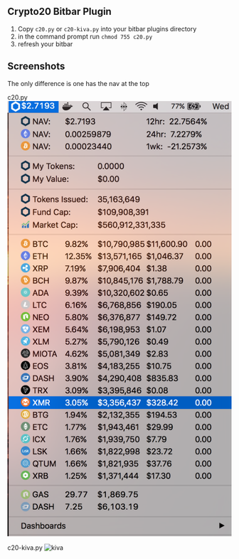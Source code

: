 Crypto20 Bitbar Plugin
---
1. Copy `c20.py` or `c20-kiva.py` into your bitbar plugins directory
2. in the command prompt run ```chmod 755 c20.py```
3. refresh your bitbar


Screenshots
---
The only difference is one has the nav at the top

c20.py
![chris](https://raw.githubusercontent.com/cchen408/bitbar-c20/master/screenshots/chris.png)

c20-kiva.py
![kiva](https://raw.githubusercontent.com/cchen408/bitbar-c20/master/screenshots/kiva.png)
